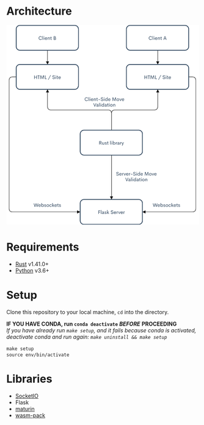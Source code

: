 # Architecture
![](Multiplayer%20Chess.png)

# Requirements
+ [Rust](https://www.rust-lang.org/learn/get-started) v1.41.0+
+ [Python](https://www.python.org/downloads/) v3.6+

# Setup
Clone this repository to your local machine, `cd` into the directory.  

**IF YOU HAVE CONDA, run `conda deactivate`** ***BEFORE*** **PROCEEDING**  
*If you have already run `make setup`, and it fails because conda is activated, deactivate conda and run again: `make uninstall && make setup`*
```
make setup
source env/bin/activate
```

# Libraries
+ [SocketIO](https://github.com/miguelgrinberg/python-socketio)
+ Flask
+ [maturin](https://github.com/PyO3/maturin)
+ [wasm-pack](https://github.com/rustwasm/wasm-pack)
